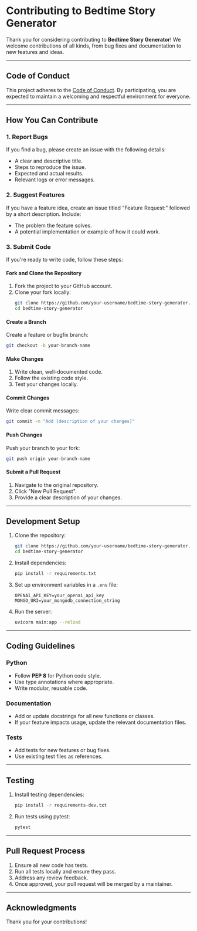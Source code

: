 # Contributing to Bedtime Story Generator

Thank you for considering contributing to **Bedtime Story Generator**! We welcome contributions of all kinds, from bug fixes and documentation to new features and ideas.

---

## Code of Conduct

This project adheres to the [Code of Conduct](CODE_OF_CONDUCT.md). By participating, you are expected to maintain a welcoming and respectful environment for everyone.

---

## How You Can Contribute

### 1. Report Bugs

If you find a bug, please create an issue with the following details:
- A clear and descriptive title.
- Steps to reproduce the issue.
- Expected and actual results.
- Relevant logs or error messages.

### 2. Suggest Features

If you have a feature idea, create an issue titled "Feature Request:" followed by a short description. Include:
- The problem the feature solves.
- A potential implementation or example of how it could work.

### 3. Submit Code

If you're ready to write code, follow these steps:

#### Fork and Clone the Repository
1. Fork the project to your GitHub account.
2. Clone your fork locally:
   ```bash
   git clone https://github.com/your-username/bedtime-story-generator.git
   cd bedtime-story-generator
   ```

#### Create a Branch
Create a feature or bugfix branch:
```bash
git checkout -b your-branch-name
```

#### Make Changes
1. Write clean, well-documented code.
2. Follow the existing code style.
3. Test your changes locally.

#### Commit Changes
Write clear commit messages:
```bash
git commit -m "Add [description of your changes]"
```

#### Push Changes
Push your branch to your fork:
```bash
git push origin your-branch-name
```

#### Submit a Pull Request
1. Navigate to the original repository.
2. Click "New Pull Request".
3. Provide a clear description of your changes.

---

## Development Setup

1. Clone the repository:
   ```bash
   git clone https://github.com/your-username/bedtime-story-generator.git
   cd bedtime-story-generator
   ```
2. Install dependencies:
   ```bash
   pip install -r requirements.txt
   ```
3. Set up environment variables in a `.env` file:
   ```env
   OPENAI_API_KEY=your_openai_api_key
   MONGO_URI=your_mongodb_connection_string
   ```
4. Run the server:
   ```bash
   uvicorn main:app --reload
   ```

---

## Coding Guidelines

### Python
- Follow **PEP 8** for Python code style.
- Use type annotations where appropriate.
- Write modular, reusable code.

### Documentation
- Add or update docstrings for all new functions or classes.
- If your feature impacts usage, update the relevant documentation files.

### Tests
- Add tests for new features or bug fixes.
- Use existing test files as references.

---

## Testing

1. Install testing dependencies:
   ```bash
   pip install -r requirements-dev.txt
   ```
2. Run tests using pytest:
   ```bash
   pytest
   ```

---

## Pull Request Process

1. Ensure all new code has tests.
2. Run all tests locally and ensure they pass.
3. Address any review feedback.
4. Once approved, your pull request will be merged by a maintainer.

---

## Acknowledgments

Thank you for your contributions!
